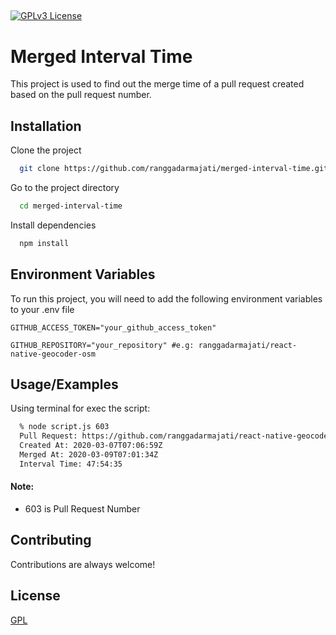 
## 
[![GPLv3 License](https://img.shields.io/badge/License-GPL%20v3-yellow.svg)](https://github.com/ranggadarmajati/merged-interval-time?tab=GPL-3.0-1-ov-file)



# Merged Interval Time

This project is used to find out the merge time of a pull request created based on the pull request number.


## Installation

Clone the project

```bash
  git clone https://github.com/ranggadarmajati/merged-interval-time.git
```

Go to the project directory

```bash
  cd merged-interval-time
```

Install dependencies

```bash
  npm install
```


## Environment Variables

To run this project, you will need to add the following environment variables to your .env file

`GITHUB_ACCESS_TOKEN="your_github_access_token"`

`GITHUB_REPOSITORY="your_repository" #e.g: ranggadarmajati/react-native-geocoder-osm`


## Usage/Examples
Using terminal for exec the script:
```bash
  % node script.js 603
  Pull Request: https://github.com/ranggadarmajati/react-native-geocoder-osm/pull/603
  Created At: 2020-03-07T07:06:59Z
  Merged At: 2020-03-09T07:01:34Z
  Interval Time: 47:54:35
```

#### Note:
- 603 is Pull Request Number


## Contributing

Contributions are always welcome!


## License

[GPL](https://github.com/ranggadarmajati/merged-interval-time?tab=GPL-3.0-1-ov-file)

